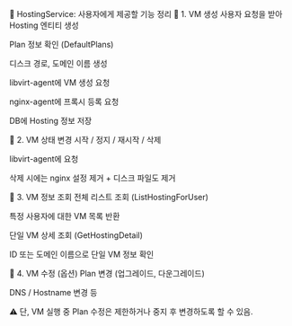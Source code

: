 🧭 HostingService: 사용자에게 제공할 기능 정리
📌 1. VM 생성
사용자 요청을 받아 Hosting 엔티티 생성

Plan 정보 확인 (DefaultPlans)

디스크 경로, 도메인 이름 생성

libvirt-agent에 VM 생성 요청

nginx-agent에 프록시 등록 요청

DB에 Hosting 정보 저장

📌 2. VM 상태 변경
시작 / 정지 / 재시작 / 삭제

libvirt-agent에 요청

삭제 시에는 nginx 설정 제거 + 디스크 파일도 제거

📌 3. VM 정보 조회
전체 리스트 조회 (ListHostingForUser)

특정 사용자에 대한 VM 목록 반환

단일 VM 상세 조회 (GetHostingDetail)

ID 또는 도메인 이름으로 단일 VM 정보 확인

📌 4. VM 수정 (옵션)
Plan 변경 (업그레이드, 다운그레이드)

DNS / Hostname 변경 등

⚠️ 단, VM 실행 중 Plan 수정은 제한하거나 중지 후 변경하도록 할 수 있음.